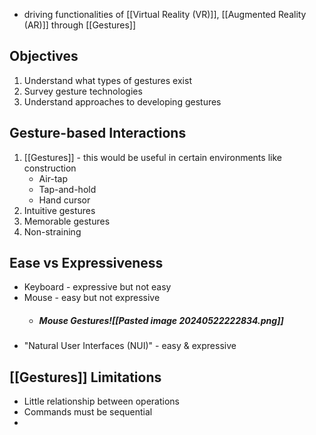 - driving functionalities of [[Virtual Reality (VR)]], [[Augmented Reality (AR)]] through [[Gestures]]
## Objectives
1. Understand what types of gestures exist
2. Survey gesture technologies
3. Understand approaches to developing gestures
## Gesture-based Interactions
1. [[Gestures]] - this would be useful in certain environments like construction
	- Air-tap
	- Tap-and-hold
	- Hand cursor
2. Intuitive gestures
3. Memorable gestures
4. Non-straining
## Ease vs Expressiveness
- Keyboard - expressive but not easy
- Mouse - easy but not expressive
	- ##### Mouse Gestures![[Pasted image 20240522222834.png]]
- "Natural User Interfaces (NUI)" - easy & expressive
## [[Gestures]] Limitations
- Little relationship between operations
- Commands must be sequential
-  